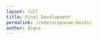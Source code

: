 ```yaml
---
layout: full
title: Final Development
permalink: /code/ocapunam-boids/
author: Ozguc
---
```

<script deferred type="module">

import * as T from '../lib/module.js'
import BoidsRenderer from '../ocapunam/BoidsRenderer.js'

let time = 0

let boids = new BoidsRenderer({
	boidCount: 100,
	update: (dt) => update(dt),
})

function update(dt) {
     time += dt
     console.log(boids.boidsList)
}





boids.init()

</script>

